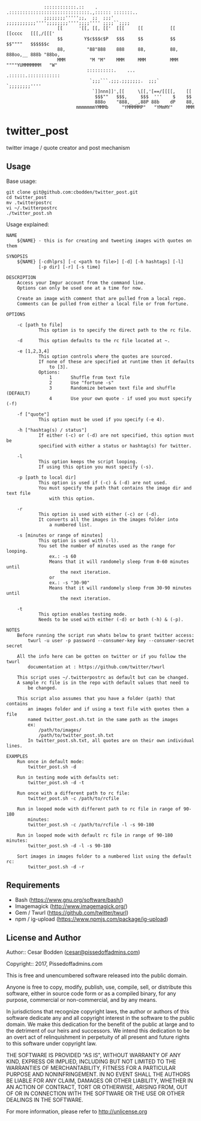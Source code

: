 ```

              ::::::::::::.::    .   .::::::::::::::::::::::::::::::.,:::::: :::::::..
              ;;;;;;;;''''';;,  ;;  ;;;' ;;;;;;;;;;;'''';;;;;;;;'''';;;;'''' ;;;;``;;;;
                   [[      '[[, [[, [['  [[[     [[          [[      [[cccc   [[[,/[[['
                   $$        Y$c$$$c$P   $$$     $$          $$      $$""""   $$$$$$c
                   88,        "88"888    888     88,         88,     888oo,__ 888b "88bo,
                   MMM         "M "M"    MMM     MMM         MMM     """"YUMMMMMMM   "W"
                              ::::::::::.    ...      .::::::.::::::::::::
                               `;;;```.;;;.;;;;;;;.  ;;;`    `;;;;;;;;''''
                                `]]nnn]]',[[     \[[,'[==/[[[[,    [[
                                 $$$""   $$$,     $$$  '''    $    $$
                                 888o    "888,_ _,88P 88b    dP    88,
                          mmmmmmmYMMMb     "YMMMMMP"   "YMmMY"     MMM

```

twitter_post
====

twitter image / quote creator and post mechanism


Usage
----
Base usage:
```
git clone git@github.com:cbodden/twitter_post.git
cd twitter_post
mv .twitterpostrc
vi ~/.twitterpostrc
./twitter_post.sh
```

Usage explained:
```
NAME
    ${NAME} - this is for creating and tweeting images with quotes on them

SYNOPSIS
    ${NAME} [-cdhlprs] [-c <path to file>] [-d] [-h hashtags] [-l]
            [-p dir] [-r] [-s time]

DESCRIPTION
    Access your Imgur account from the command line.
    Options can only be used one at a time for now.

    Create an image with comment that are pulled from a local repo.
    Comments can be pulled from either a local file or from fortune.

OPTIONS

    -c [path to file]
            This option is to specify the direct path to the rc file.

    -d      This option defaults to the rc file located at ~.

    -e [1,2,3,4]
            This option controls where the quotes are sourced.
            If none of these are specified at runtime then it defaults
                to [3].
            Options:
                1       Shuffle from text file
                2       Use "fortune -s"
                3       Randomize between text file and shuffle (DEFAULT)
                4       Use your own quote - if used you must specify (-f)

    -f ["quote"]
            This option must be used if you specify (-e 4).

    -h ["hashtag(s) / status"]
            If either (-c) or (-d) are not specified, this option must be
            specified with either a status or hashtag(s) for twitter.

    -l
            This option keeps the script looping.
            If using this option you must specify (-s).

    -p [path to local dir]
            This option is used if (-c) & (-d) are not used.
            You must specify the path that contains the image dir and text file
                with this option.

    -r
            This option is used with either (-c) or (-d).
            It converts all the images in the images folder into
                a numbered list.

    -s [minutes or range of minutes]
            This option is used with (-l).
            You set the number of minutes used as the range for looping.
                ex.: -s 60
                Means that it will randomely sleep from 0-60 minutes until
                    the next iteration.
                or
                ex.: -s "30-90"
                Means that it will randomely sleep from 30-90 minutes until
                    the next iteration.

    -t
            This option enables testing mode.
            Needs to be used with either (-d) or both (-h) & (-p).

NOTES
    Before running the script run whats below to grant twitter access:
        twurl -u user -p password --consumer-key key --consumer-secret secret

    All the info here can be gotten on twitter or if you follow the twurl
        documentation at : https://github.com/twitter/twurl

    This script uses ~/.twitterpostrc as default but can be changed.
    A sample rc file is in the repo with default values that need to
		be changed.

    This script also assumes that you have a folder (path) that contains
        an images folder and if using a text file with quotes then a file
        named twitter_post.sh.txt in the same path as the images
        ex:
            /path/to/images/
            /path/to/twitter_post.sh.txt
        In twitter_post.sh.txt, all quotes are on their own individual lines.

EXAMPLES
    Run once in default mode:
        twitter_post.sh -d

    Run in testing mode with defaults set:
        twitter_post.sh -d -t

    Run once with a different path to rc file:
        twitter_post.sh -c /path/to/rcfile

    Run in looped mode with different path to rc file in range of 90-180
        minutes:
        twitter_post.sh -c /path/to/rcfile -l -s 90-180

    Run in looped mode with default rc file in range of 90-180 minutes:
        twitter_post.sh -d -l -s 90-180

    Sort images in images folder to a numbered list using the default rc:
        twitter_post.sh -d -r
```


Requirements
----

- Bash (https://www.gnu.org/software/bash/)
- Imagemagick (http://www.imagemagick.org/)
- Gem / Twurl (https://github.com/twitter/twurl)
- npm / ig-upload (https://www.npmjs.com/package/ig-upload)


License and Author
----

Author:: Cesar Bodden (cesar@pissedoffadmins.com)

Copyright:: 2017, Pissedoffadmins.com

This is free and unencumbered software released into the public domain.

Anyone is free to copy, modify, publish, use, compile, sell, or
distribute this software, either in source code form or as a compiled
binary, for any purpose, commercial or non-commercial, and by any
means.

In jurisdictions that recognize copyright laws, the author or authors
of this software dedicate any and all copyright interest in the
software to the public domain. We make this dedication for the benefit
of the public at large and to the detriment of our heirs and
successors. We intend this dedication to be an overt act of
relinquishment in perpetuity of all present and future rights to this
software under copyright law.

THE SOFTWARE IS PROVIDED "AS IS", WITHOUT WARRANTY OF ANY KIND,
EXPRESS OR IMPLIED, INCLUDING BUT NOT LIMITED TO THE WARRANTIES OF
MERCHANTABILITY, FITNESS FOR A PARTICULAR PURPOSE AND NONINFRINGEMENT.
IN NO EVENT SHALL THE AUTHORS BE LIABLE FOR ANY CLAIM, DAMAGES OR
OTHER LIABILITY, WHETHER IN AN ACTION OF CONTRACT, TORT OR OTHERWISE,
ARISING FROM, OUT OF OR IN CONNECTION WITH THE SOFTWARE OR THE USE OR
OTHER DEALINGS IN THE SOFTWARE.

For more information, please refer to <http://unlicense.org>
